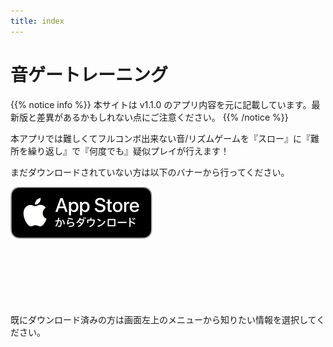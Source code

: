```yaml
---
title: index
---
```


# 音ゲートレーニング

{{% notice info %}}
本サイトは v1.1.0 のアプリ内容を元に記載しています。最新版と差異があるかもしれない点にご注意ください。
{{% /notice %}}

本アプリでは難しくてフルコンボ出来ない音/リズムゲームを『スロー』に『難所を繰り返し』で『何度でも』疑似プレイが行えます！

まだダウンロードされていない方は以下のバナーから行ってください。

[![App store link](img_appstore_banner.jp.png#floatleft)](https://itunes.apple.com/us/app/id1088874473?mt=8)
<br><br><br><br><br><br><br>

既にダウンロード済みの方は画面左上のメニューから知りたい情報を選択してください。